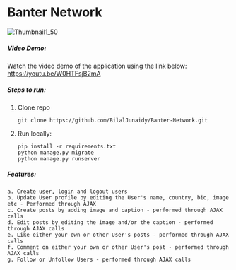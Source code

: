 # Banter Network

![Thumbnail1_50](https://user-images.githubusercontent.com/61527086/108662634-9377b100-74f0-11eb-8c62-3fd9a257efa3.png)


##### Video Demo:
Watch the video demo of the application using the link below:
https://youtu.be/W0HTFsjB2mA

##### Steps to run:
1. Clone repo
    ```commandline
    git clone https://github.com/BilalJunaidy/Banter-Network.git
    ``` 
2. Run locally:
    ```commandline
    pip install -r requirements.txt
    python manage.py migrate
    python manage.py runserver
    ```
##### Features:
    a. Create user, login and logout users
    b. Update User profile by editing the User's name, country, bio, image etc - Performed through AJAX
    c. Create posts by adding image and caption - performed through AJAX calls
    d. Edit posts by editing the image and/or the caption - performed through AJAX calls
    e. Like either your own or other User's posts - performed through AJAX calls
    f. Comment on either your own or other User's post - performed through AJAX calls
    g. Follow or Unfollow Users - performed through AJAX calls
 




